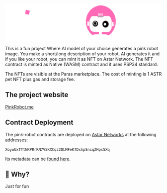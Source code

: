 <img src="./frontend/src/assets/pink-logo.png" alt="pink-robot" align="center" height="120" />

<br clear="both"/>

This is a fun project Where AI model of your choice generates a pink robot image. You make a short/long description of your robot, AI generates it and if you like your robot, you can mint it as NFT on Astar Network. The NFT contract is minted as Native (WASM) contract and it uses PSP34 standard. 

The NFTs are visible at the Paras marketplace. The cost of minting is 1 ASTR pet NFT plus gas and storage fee.
## The project website
[PinkRobot.me](https://www.pinkrobot.me/)

## Contract Deployment
The pink-robot contracts are deployed on [Astar Networks](https://astar.network/) at the following addresses:
```
XoywUxTTtNKPRrRN7V5KXCqz2QLMFeK7DxhpSniqZHps5Xq
```
Its metadata can be [found here](./frontend/pinkpsp34.json).

## 🤔 Why?

Just for fun

